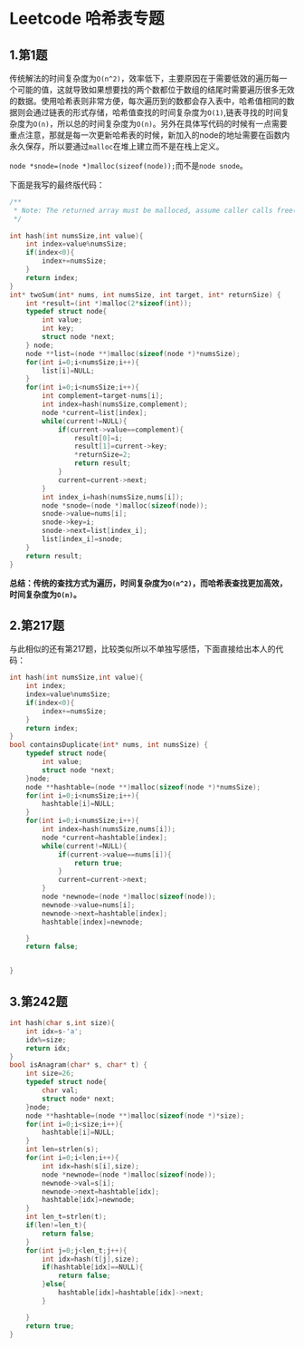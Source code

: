 # Leetcode 哈希表专题

## 1.第1题

传统解法的时间复杂度为`O(n^2)`，效率低下，主要原因在于需要低效的遍历每一个可能的值，这就导致如果想要找的两个数都位于数组的结尾时需要遍历很多无效的数据。使用哈希表则非常方便，每次遍历到的数都会存入表中，哈希值相同的数据则会通过链表的形式存储，哈希值查找的时间复杂度为`O(1)`,链表寻找的时间复杂度为`O(n)`，所以总的时间复杂度为`O(n)`。另外在具体写代码的时候有一点需要重点注意，那就是每一次更新哈希表的时候，新加入的node的地址需要在函数内永久保存，所以要通过`malloc`在堆上建立而不是在栈上定义。

`node *snode=(node *)malloc(sizeof(node));`而不是`node snode`。

下面是我写的最终版代码：

```C
/**
 * Note: The returned array must be malloced, assume caller calls free().
 */
 
int hash(int numsSize,int value){
    int index=value%numsSize;
    if(index<0){
        index+=numsSize;
    }
    return index;
}
int* twoSum(int* nums, int numsSize, int target, int* returnSize) {
    int *result=(int *)malloc(2*sizeof(int));
    typedef struct node{
        int value;
        int key;
        struct node *next;
    } node;
    node **list=(node **)malloc(sizeof(node *)*numsSize);
    for(int i=0;i<numsSize;i++){
        list[i]=NULL;
    }
    for(int i=0;i<numsSize;i++){
        int complement=target-nums[i];
        int index=hash(numsSize,complement);
        node *current=list[index];
        while(current!=NULL){
            if(current->value==complement){
                result[0]=i;
                result[1]=current->key;
                *returnSize=2;
                return result;
            }
            current=current->next;
        }
        int index_i=hash(numsSize,nums[i]);
        node *snode=(node *)malloc(sizeof(node));
        snode->value=nums[i];
        snode->key=i;
        snode->next=list[index_i];
        list[index_i]=snode;
    }
    return result;
}
```

**总结：传统的查找方式为遍历，时间复杂度为`O(n^2)`，而哈希表查找更加高效，时间复杂度为`O(n)`。**

## 2.第217题

与此相似的还有第217题，比较类似所以不单独写感悟，下面直接给出本人的代码：

```C
int hash(int numsSize,int value){
    int index;
    index=value%numsSize;
    if(index<0){
        index+=numsSize;
    }
    return index;
}
bool containsDuplicate(int* nums, int numsSize) {
    typedef struct node{
        int value;
        struct node *next;
    }node;
    node **hashtable=(node **)malloc(sizeof(node *)*numsSize);
    for(int i=0;i<numsSize;i++){
        hashtable[i]=NULL;
    }
    for(int i=0;i<numsSize;i++){
        int index=hash(numsSize,nums[i]);
        node *current=hashtable[index];
        while(current!=NULL){
            if(current->value==nums[i]){
                return true;
            }
            current=current->next;
        }
        node *newnode=(node *)malloc(sizeof(node));
        newnode->value=nums[i];
        newnode->next=hashtable[index];
        hashtable[index]=newnode;

    }
    return false;


}
```

## 3.第242题

```c
int hash(char s,int size){
    int idx=s-'a';
    idx%=size;
    return idx;
}
bool isAnagram(char* s, char* t) {
    int size=26;
    typedef struct node{
        char val;
        struct node* next;
    }node;
    node **hashtable=(node **)malloc(sizeof(node *)*size);
    for(int i=0;i<size;i++){
        hashtable[i]=NULL;
    }
    int len=strlen(s);
    for(int i=0;i<len;i++){
        int idx=hash(s[i],size);
        node *newnode=(node *)malloc(sizeof(node));
        newnode->val=s[i];
        newnode->next=hashtable[idx];
        hashtable[idx]=newnode;
    }
    int len_t=strlen(t);
    if(len!=len_t){
        return false;
    }
    for(int j=0;j<len_t;j++){
        int idx=hash(t[j],size);
        if(hashtable[idx]==NULL){
            return false;
        }else{
            hashtable[idx]=hashtable[idx]->next;
        }

    }
    return true;
}
```

